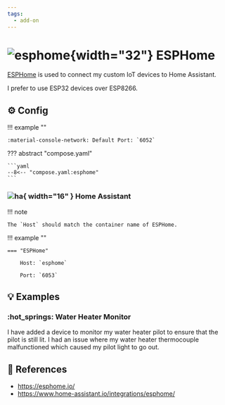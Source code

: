 ```yaml
---
tags:
  - add-on
---
```

# ![esphome](https://cdn.jsdelivr.net/gh/selfhst/icons/png/esphome.png){width="32"} ESPHome

[ESPHome][1] is used to connect my custom IoT devices to Home Assistant.

I prefer to use ESP32 devices over ESP8266.

## :gear: Config

!!! example ""

    :material-console-network: Default Port: `6052`

??? abstract "compose.yaml"

    ```yaml
    --8<-- "compose.yaml:esphome"
    ```

### ![ha](https://cdn.jsdelivr.net/gh/selfhst/icons/png/home-assistant.png){ width="16" } Home Assistant

!!! note

    The `Host` should match the container name of ESPHome.

!!! example ""

    === "ESPHome"
    
        Host: `esphome`

        Port: `6053`

## :bulb: Examples

### :hot_springs: Water Heater Monitor

I have added a device to monitor my water heater pilot to ensure that the pilot is still lit. I had an issue where my water heater thermocouple malfunctioned which caused my pilot light to go out.

## :link: References

- <https://esphome.io/>
- <https://www.home-assistant.io/integrations/esphome/>

[1]: <https://esphome.io/>
